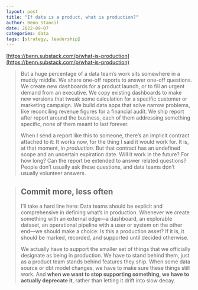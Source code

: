 ```yaml
---
layout: post
title: "If data is a product, what is production?"
author: Benn Stancil
date: 2022-09-07
categories: data
tags: [strategy, leadership]
---
```


[https://benn.substack.com/p/what-is-production](https://benn.substack.com/p/what-is-production)

> But a huge percentage of a data team’s work sits somewhere in a muddy middle. We share one-off reports to answer one-off questions. We create new dashboards for a product launch, or to fill an urgent demand from an executive. We copy existing dashboards to make new versions that tweak some calculation for a specific customer or marketing campaign. We build data apps that solve narrow problems, like reconciling revenue figures for a financial audit. We ship report after report around the business, each of them addressing something specific, none of them meant to last forever. 
>
> When I send a report like this to someone, there’s an implicit contract attached to it: It works now, for the thing I said it would work for. It is, at that moment, *in production.* But that contract has an undefined scope and an uncertain expiration date. Will it work in the future? For how long? Can the report be extended to answer related questions? People don’t usually ask these questions, and data teams don’t usually volunteer answers.

> ## Commit more, less often
>
> I’ll take a hard line here: Data teams should be explicit and comprehensive in defining what’s in production. Whenever we create something with an external edge—a dashboard, an explorable dataset, an operational pipeline with a user or system on the other end—we should make a choice: Is this a production asset? If it is, it should be marked, recorded, and supported until decided otherwise. 
>
> We actually have to support the smaller set of things that we officially designate as being in production. We have to stand behind them, just as a product team stands behind features they ship. When some data source or dbt model changes, we have to make sure these things still work. And **when we want to stop supporting something, we have to actually deprecate it**, rather than letting it drift into slow decay.
